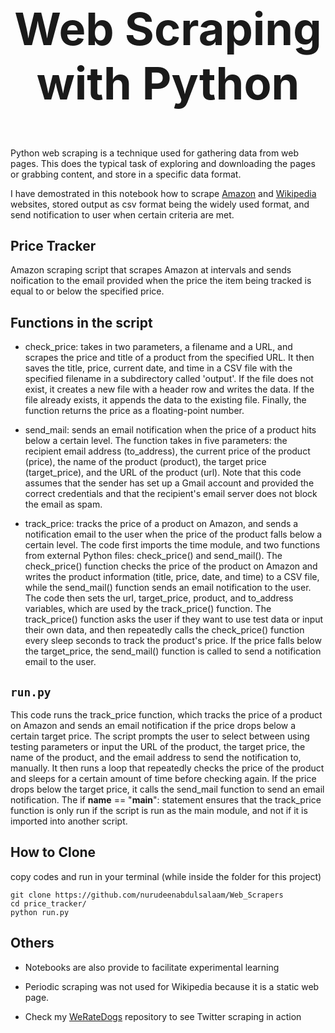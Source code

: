 <h2 align= 'center' style = 'font-size:72px'>Web Scraping with Python</h2>


Python web scraping is a technique used for gathering data from web pages. This does the typical task of exploring and downloading the pages or grabbing content, and store in a specific data format.

I have demostrated in this notebook how to scrape [Amazon](Amazon_scraper.ipynb) and [Wikipedia](Wikipedia_scraper.ipynb) websites, stored output as csv format being the widely used format, and send notification to user when certain criteria are met.

## Price Tracker
Amazon scraping script that scrapes Amazon at intervals and sends noification to the email provided when the price the item being tracked is equal to or below the specified price.

## Functions in the script

- check_price:
  takes in two parameters, a filename and a URL, and scrapes the price and title of a product from the specified URL. It then saves the title, price, current date, and time in a CSV file with the specified filename in a subdirectory called 'output'. If the file does not exist, it creates a new file with a header row and writes the data. If the file already exists, it appends the data to the existing file. Finally, the function returns the price as a floating-point number.


- send_mail:
   sends an email notification when the price of a product hits below a certain level. The function takes in five parameters: the recipient email address (to_address), the current price of the product (price), the name of the product (product), the target price (target_price), and the URL of the product (url).
   Note that this code assumes that the sender has set up a Gmail account and provided the correct credentials and that the recipient's email server does not block the email as spam.

- track_price:
   tracks the price of a product on Amazon, and sends a notification email to the user when the price of the product falls below a certain level. The code first imports the time module, and two functions from external Python files: check_price() and send_mail(). The check_price() function checks the price of the product on Amazon and writes the product information (title, price, date, and time) to a CSV file, while the send_mail() function sends an email notification to the user. The code then sets the url, target_price, product, and to_address variables, which are used by the track_price() function. The track_price() function asks the user if they want to use test data or input their own data, and then repeatedly calls the check_price() function every sleep seconds to track the product's price. If the price falls below the target_price, the send_mail() function is called to send a notification email to the user.

## `run.py `
This code runs the track_price function, which tracks the price of a product on Amazon and sends an email notification if the price drops below a certain target price. The script prompts the user to select between using testing parameters or input the URL of the product, the target price, the name of the product, and the email address to send the notification to, manually. It then runs a loop that repeatedly checks the price of the product and sleeps for a certain amount of time before checking again. If the price drops below the target price, it calls the send_mail function to send an email notification. The if __name__ == "__main__": statement ensures that the track_price function is only run if the script is run as the main module, and not if it is imported into another script.

## How to Clone 
copy codes and run in your terminal (while inside the folder for this project)
```
git clone https://github.com/nurudeenabdulsalaam/Web_Scrapers
cd price_tracker/
python run.py
```

## Others
- Notebooks are also provide to facilitate experimental learning 
  
- Periodic scraping was not used for Wikipedia because it is a static web page.

- Check my [WeRateDogs](https://github.com/nurudeenabdulsalaam/WeRateDogs_twitter_analysis) repository to see Twitter scraping in action